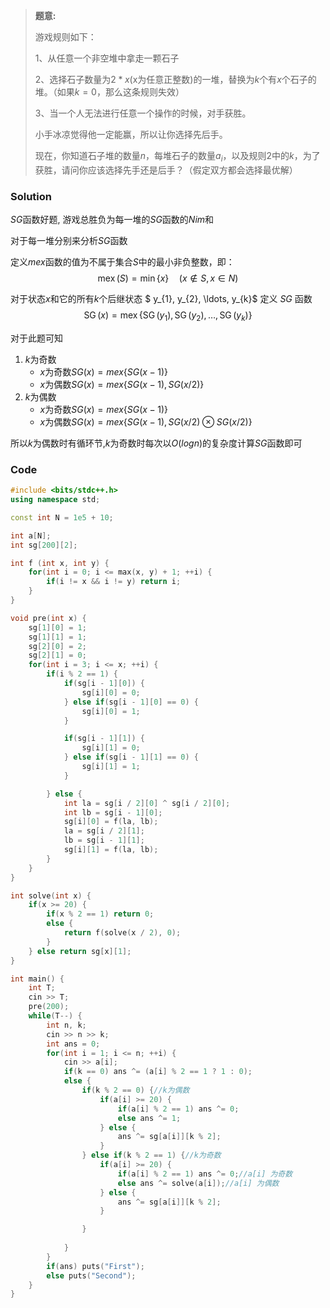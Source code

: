 > **题意:** 
>
> 游戏规则如下：
>
> 1、从任意一个非空堆中拿走一颗石子
>
> 2、选择石子数量为$2*x$(x为任意正整数)的一堆，替换为$k$个有$x$个石子的堆。（如果$k=0$，那么这条规则失效）
>
> 3、当一个人无法进行任意一个操作的时候，对手获胜。
>
> 小手冰凉觉得他一定能赢，所以让你选择先后手。
>
> 现在，你知道石子堆的数量$n$，每堆石子的数量$a_i$，以及规则$2$中的$k$，为了获胜，请问你应该选择先手还是后手？（假定双方都会选择最优解）

### Solution

$SG$函数好题, 游戏总胜负为每一堆的$SG$函数的$Nim$和

对于每一堆分别来分析$SG$函数

定义$mex$函数的值为不属于集合$S$中的最小非负整数，即：
$$
\operatorname{mex}(S)=\min \{x\} \quad(x \notin S, x \in N)
$$

对于状态$x$和它的所有$k$个后继状态 $ y_{1}, y_{2}, \ldots, y_{k}$ 定义 $SG$ 函数
$$
\operatorname{SG}(x)=\operatorname{mex}\left\{\operatorname{SG}\left(y_{1}\right), \operatorname{SG}\left(y_{2}\right), \ldots, \operatorname{SG}\left(y_{k}\right)\right\}
$$

对于此题可知

1. $k$为奇数 
   - $x$为奇数$SG(x) = mex\{SG(x-1)\}$
   - $x$为偶数$SG(x) = mex\{SG(x-1), SG(x / 2)\}$
2. $k$为偶数
   - $x$为奇数$SG(x) = mex\{SG(x-1)\}$
   - $x$为偶数$SG(x) = mex\{SG(x-1), SG(x / 2)\otimes SG(x/2)\}$

所以$k$为偶数时有循环节,$k$为奇数时每次以$O(logn)$的复杂度计算$SG$函数即可

### Code

```cpp
#include <bits/stdc++.h>
using namespace std;

const int N = 1e5 + 10;

int a[N];
int sg[200][2];

int f (int x, int y) {
	for(int i = 0; i <= max(x, y) + 1; ++i) {
		if(i != x && i != y) return i;
	}
}

void pre(int x) {
	sg[1][0] = 1;
	sg[1][1] = 1;
	sg[2][0] = 2;
	sg[2][1] = 0;
	for(int i = 3; i <= x; ++i) {
		if(i % 2 == 1) {
			if(sg[i - 1][0]) {
				sg[i][0] = 0;	
			} else if(sg[i - 1][0] == 0) {
				sg[i][0] = 1;
			}

			if(sg[i - 1][1]) {
				sg[i][1] = 0;
			} else if(sg[i - 1][1] == 0) {
				sg[i][1] = 1;
			}

		} else {
			int la = sg[i / 2][0] ^ sg[i / 2][0];
			int lb = sg[i - 1][0];
			sg[i][0] = f(la, lb);
			la = sg[i / 2][1];
			lb = sg[i - 1][1];
			sg[i][1] = f(la, lb);
		}
	}
}

int solve(int x) {
	if(x >= 20) {
		if(x % 2 == 1) return 0;
		else {
			return f(solve(x / 2), 0);
		}
	} else return sg[x][1];
}

int main() {
	int T;
	cin >> T;
	pre(200);
	while(T--) {
		int n, k;
		cin >> n >> k;
		int ans = 0;
		for(int i = 1; i <= n; ++i) {
			cin >> a[i];
			if(k == 0) ans ^= (a[i] % 2 == 1 ? 1 : 0);
			else {
				if(k % 2 == 0) {//k为偶数
					if(a[i] >= 20) {
						if(a[i] % 2 == 1) ans ^= 0;
						else ans ^= 1;
					} else {
						ans ^= sg[a[i]][k % 2];
					}
				} else if(k % 2 == 1) {//k为奇数
					if(a[i] >= 20) {
						if(a[i] % 2 == 1) ans ^= 0;//a[i] 为奇数
						else ans ^= solve(a[i]);//a[i] 为偶数					
					} else {
						ans ^= sg[a[i]][k % 2];
					}

				}
				
			}
		}
		if(ans) puts("First");
		else puts("Second");
	}
}
```


